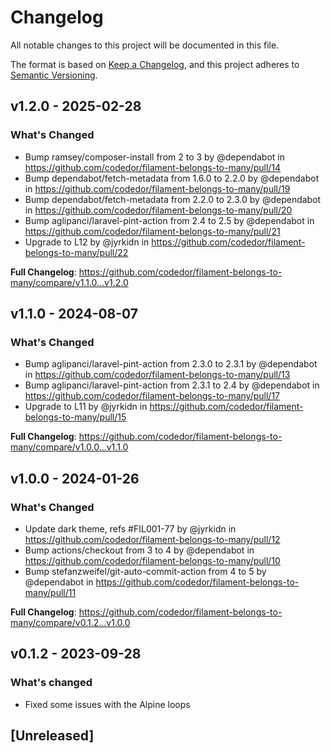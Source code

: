 # Changelog

All notable changes to this project will be documented in this file.

The format is based on [Keep a Changelog](https://keepachangelog.com/en/1.0.0/),
and this project adheres to [Semantic Versioning](https://semver.org/spec/v2.0.0.html).

## v1.2.0 - 2025-02-28

### What's Changed

* Bump ramsey/composer-install from 2 to 3 by @dependabot in https://github.com/codedor/filament-belongs-to-many/pull/14
* Bump dependabot/fetch-metadata from 1.6.0 to 2.2.0 by @dependabot in https://github.com/codedor/filament-belongs-to-many/pull/19
* Bump dependabot/fetch-metadata from 2.2.0 to 2.3.0 by @dependabot in https://github.com/codedor/filament-belongs-to-many/pull/20
* Bump aglipanci/laravel-pint-action from 2.4 to 2.5 by @dependabot in https://github.com/codedor/filament-belongs-to-many/pull/21
* Upgrade to L12 by @jyrkidn in https://github.com/codedor/filament-belongs-to-many/pull/22

**Full Changelog**: https://github.com/codedor/filament-belongs-to-many/compare/v1.1.0...v1.2.0

## v1.1.0 - 2024-08-07

### What's Changed

* Bump aglipanci/laravel-pint-action from 2.3.0 to 2.3.1 by @dependabot in https://github.com/codedor/filament-belongs-to-many/pull/13
* Bump aglipanci/laravel-pint-action from 2.3.1 to 2.4 by @dependabot in https://github.com/codedor/filament-belongs-to-many/pull/17
* Upgrade to L11 by @jyrkidn in https://github.com/codedor/filament-belongs-to-many/pull/15

**Full Changelog**: https://github.com/codedor/filament-belongs-to-many/compare/v1.0.0...v1.1.0

## v1.0.0 - 2024-01-26

### What's Changed

* Update dark theme, refs #FIL001-77 by @jyrkidn in https://github.com/codedor/filament-belongs-to-many/pull/12
* Bump actions/checkout from 3 to 4 by @dependabot in https://github.com/codedor/filament-belongs-to-many/pull/10
* Bump stefanzweifel/git-auto-commit-action from 4 to 5 by @dependabot in https://github.com/codedor/filament-belongs-to-many/pull/11

**Full Changelog**: https://github.com/codedor/filament-belongs-to-many/compare/v0.1.2...v1.0.0

## v0.1.2 - 2023-09-28

### What's changed

- Fixed some issues with the Alpine loops

## [Unreleased]
